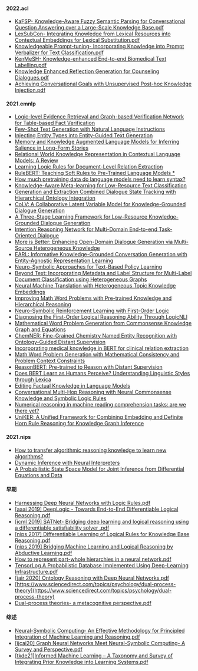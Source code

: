 #### 2022.acl
* [KaFSP- Knowledge-Aware Fuzzy Semantic Parsing for Conversational Question Answering over a Large-Scale Knowledge Base.pdf](https://github.com/ICTKC/Papers_DPC/files/8860698/2022.acl-long.35KaFSP-.Knowledge-Aware.Fuzzy.Semantic.Parsing.for.Conversational.Question.Answering.over.a.Large-Scale.Knowledge.Base.pdf)
* [LexSubCon- Integrating Knowledge from Lexical Resources into Contextual Embeddings for Lexical Substitution.pdf](https://github.com/ICTKC/Papers_DPC/files/8860699/2022.acl-long.87-abs.LexSubCon-.Integrating.Knowledge.from.Lexical.Resources.into.Contextual.Embeddings.for.Lexical.Substitution.pdf)
* [Knowledgeable Prompt-tuning- Incorporating Knowledge into Prompt Verbalizer for Text Classification.pdf](https://github.com/ICTKC/Papers_DPC/files/8860700/2022.acl-long.158-Knowledgeable.Prompt-tuning-.Incorporating.Knowledge.into.Prompt.Verbalizer.for.Text.Classification.pdf)
* [KenMeSH- Knowledge-enhanced End-to-end Biomedical Text Labelling.pdf](https://github.com/ICTKC/Papers_DPC/files/8860701/2022.acl-long.210-.KenMeSH-.Knowledge-enhanced.End-to-end.Biomedical.Text.Labelling.pdf)
* [Knowledge Enhanced Reflection Generation for Counseling Dialogues.pdf](https://github.com/ICTKC/Papers_DPC/files/8860703/2022.acl-long.221-Knowledge.Enhanced.Reflection.Generation.for.Counseling.Dialogues.pdf)
* [Achieving Conversational Goals with Unsupervised Post-hoc Knowledge Injection.pdf](https://github.com/ICTKC/Papers_DPC/files/8860704/2022.acl-long.224-Achieving.Conversational.Goals.with.Unsupervised.Post-hoc.Knowledge.Injection.pdf)


#### 2021.emnlp
* [Logic-level Evidence Retrieval and Graph-based Verification Network for Table-based Fact Verification](https://aclanthology.org/2021.emnlp-main.16/)
* [Few-Shot Text Generation with Natural Language Instructions](https://aclanthology.org/2021.emnlp-main.32/)
* [Injecting Entity Types into Entity-Guided Text Generation](https://aclanthology.org/2021.emnlp-main.56/)
* [Memory and Knowledge Augmented Language Models for Inferring Salience in Long-Form Stories](https://aclanthology.org/2021.emnlp-main.65/)
* [Relational World Knowledge Representation in Contextual Language Models: A Review](https://aclanthology.org/2021.emnlp-main.81/)
* [Learning Logic Rules for Document-Level Relation Extraction](https://aclanthology.org/2021.emnlp-main.95/)
* [RuleBERT: Teaching Soft Rules to Pre-Trained Language Models *](https://aclanthology.org/2021.emnlp-main.110/)
* [How much pretraining data do language models need to learn syntax?](https://aclanthology.org/2021.emnlp-main.118/)
* [Knowledge-Aware Meta-learning for Low-Resource Text Classification](https://aclanthology.org/2021.emnlp-main.136/)
* [Generation and Extraction Combined Dialogue State Tracking with Hierarchical Ontology Integration](https://aclanthology.org/2021.emnlp-main.171/)
* [CoLV: A Collaborative Latent Variable Model for Knowledge-Grounded Dialogue Generation](https://aclanthology.org/2021.emnlp-main.172/)
* [A Three-Stage Learning Framework for Low-Resource Knowledge-Grounded Dialogue Generation](https://aclanthology.org/2021.emnlp-main.173/)
* [Intention Reasoning Network for Multi-Domain End-to-end Task-Oriented Dialogue](https://aclanthology.org/2021.emnlp-main.174/)
* [More is Better: Enhancing Open-Domain Dialogue Generation via Multi-Source Heterogeneous Knowledge](https://aclanthology.org/2021.emnlp-main.175/)
* [EARL: Informative Knowledge-Grounded Conversation Generation with Entity-Agnostic Representation Learning](https://aclanthology.org/2021.emnlp-main.184/)
* [Neuro-Symbolic Approaches for Text-Based Policy Learning](https://aclanthology.org/2021.emnlp-main.245/)
* [Beyond Text: Incorporating Metadata and Label Structure for Multi-Label Document Classification using Heterogeneous Graphs](https://aclanthology.org/2021.emnlp-main.253/)
* [Neural Machine Translation with Heterogeneous Topic Knowledge Embeddings](https://aclanthology.org/2021.emnlp-main.256/)
* [Improving Math Word Problems with Pre-trained Knowledge and Hierarchical Reasoning](https://aclanthology.org/2021.emnlp-main.272/)
* [Neuro-Symbolic Reinforcement Learning with First-Order Logic](https://aclanthology.org/2021.emnlp-main.283/)
* [Diagnosing the First-Order Logical Reasoning Ability Through LogicNLI](https://aclanthology.org/2021.emnlp-main.303/)
* [Mathematical Word Problem Generation from Commonsense Knowledge Graph and Equations](https://aclanthology.org/2021.emnlp-main.348/)
* [ChemNER: Fine-Grained Chemistry Named Entity Recognition with Ontology-Guided Distant Supervision](https://aclanthology.org/2021.emnlp-main.424/)
* [Incorporating medical knowledge in BERT for clinical relation extraction](https://aclanthology.org/2021.emnlp-main.435/)
* [Math Word Problem Generation with Mathematical Consistency and Problem Context Constraints](https://aclanthology.org/2021.emnlp-main.484/)
* [ReasonBERT: Pre-trained to Reason with Distant Supervision](https://aclanthology.org/2021.emnlp-main.494/)
* [Does BERT Learn as Humans Perceive? Understanding Linguistic Styles through Lexica](https://aclanthology.org/2021.emnlp-main.510/)
* [Editing Factual Knowledge in Language Models](https://aclanthology.org/2021.emnlp-main.522/)
* [Conversational Multi-Hop Reasoning with Neural Commonsense Knowledge and Symbolic Logic Rules](https://aclanthology.org/2021.emnlp-main.588/)
* [Numerical reasoning in machine reading comprehension tasks: are we there yet?](https://aclanthology.org/2021.emnlp-main.759/)
* [UniKER: A Unified Framework for Combining Embedding and Definite Horn Rule Reasoning for Knowledge Graph Inference](https://aclanthology.org/2021.emnlp-main.769/)

#### 2021.nips
* [How to transfer algorithmic reasoning knowledge to learn new algorithms?](https://proceedings.neurips.cc/paper/2021/hash/a2802cade04644083dcde1c8c483ed9a-Abstract.html)
* [Dynamic Inference with Neural Interpreters](https://proceedings.neurips.cc/paper/2021/hash/5b4e9aa703d0bfa11041debaa2d1b633-Abstract.html)
* [A Probabilistic State Space Model for Joint Inference from Differential Equations and Data](https://proceedings.neurips.cc/paper/2021/hash/6734fa703f6633ab896eecbdfad8953a-Abstract.html)

#### 早期
* [Harnessing Deep Neural Networks with Logic Rules.pdf](https://github.com/ICTKC/MustReadPapers_DPC/files/6682300/Harnessing.Deep.Neural.Networks.with.Logic.Rules.pdf)
* [[aaai 2019] DeepLogic - Towards End-to-End Differentiable Logical Reasoning.pdf](https://github.com/ICTKC/MustReadPapers_DPC/files/6682314/aaai.2019.DeepLogic.-.Towards.End-to-End.Differentiable.Logical.Reasoning.pdf) 
* [[icml 2019] SATNet- Bridging deep learning and logical reasoning using a differentiable satisfiability solver .pdf](https://github.com/ICTKC/MustReadPapers_DPC/files/6682316/icml.2019.SATNet-.Bridging.deep.learning.and.logical.reasoning.using.a.differentiable.satisfiability.solver.pdf)
* [[nips 2017] Differentiable Learning of Logical Rules for Knowledge Base Reasoning.pdf](https://github.com/ICTKC/MustReadPapers_DPC/files/6682318/nips.2017.Differentiable.Learning.of.Logical.Rules.for.Knowledge.Base.Reasoning.pdf)
* [[nips 2019] Bridging Machine Learning and Logical Reasoning by Abductive Learning.pdf](https://github.com/ICTKC/MustReadPapers_DPC/files/6682319/nips.2019.Bridging.Machine.Learning.and.Logical.Reasoning.by.Abductive.Learning.pdf)
* [How to represent part-whole hierarchies in a neural network.pdf](https://github.com/ICTKC/MustReadPapers_DPC/files/6682320/How.to.represent.part-whole.hierarchies.in.a.neural.network.pdf)
* [TensorLog  A Probabilistic Database Implemented Using Deep-Learning Infrastructure.pdf](https://github.com/ICTKC/MustReadPapers_DPC/files/6682321/TensorLog.A.Probabilistic.Database.Implemented.Using.Deep-Learning.Infrastructure.pdf)
* [[jair 2020] Ontology Reasoning with Deep Neural Networks.pdf](https://github.com/ICTKC/MustReadPapers_DPC/files/6682317/jair.2020.Ontology.Reasoning.with.Deep.Neural.Networks.pdf)
* [https://www.sciencedirect.com/topics/psychology/dual-process-theory](https://www.sciencedirect.com/topics/psychology/dual-process-theory)
* [Dual-process theories- a metacognitive perspective.pdf](https://github.com/ICTKC/MustReadPapers_DPC/files/6682304/Dual-process.theories-.a.metacognitive.perspective.pdf)

#### 综述
* [Neural-Symbolic Computing- An Effective Methodology for Principled Integration of Machine Learning and Reasoning.pdf](https://github.com/ICTKC/MustReadPapers_DPC/files/6682298/Neural-Symbolic.Computing-.An.Effective.Methodology.for.Principled.Integration.of.Machine.Learning.and.Reasoning.pdf)
* [[ijcai20] Graph Neural Networks Meet Neural-Symbolic Computing- A Survey and Perspective.pdf](https://github.com/ICTKC/MustReadPapers_DPC/files/6682301/ijcai20.Graph.Neural.Networks.Meet.Neural-Symbolic.Computing-.A.Survey.and.Perspective.pdf)
* [[tkde21]Informed Machine Learning – A Taxonomy and Survey of Integrating Prior Knowledge into Learning Systems.pdf](https://github.com/ICTKC/MustReadPapers_DPC/files/6723067/tkde21.Informed.Machine.Learning.A.Taxonomy.and.Survey.of.Integrating.Prior.Knowledge.into.Learning.Systems.pdf)
